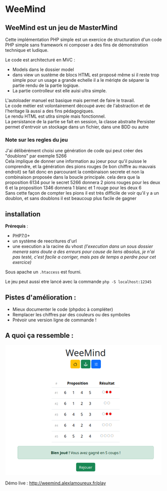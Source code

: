 # WeeMind

## WeeMind est un jeu de MasterMind 

Cette implémentation PHP simple est un exercice de structuration d'un code PHP simple sans framework ni composer a des fins de démonstration technique et ludique.

Le code est architecturé en MVC :  

* Models dans le dossier model
* dans view un sustème de blocs HTML est proposé même si il reste trop simple pour un usage a grande echelle il a le mériqte de séparer la partie rendu de la partie logique.
* La partie controlleur est elle auisi ultra simple.

L'autoloader manuel est basique mais permet de faire le travail.  
Le code métier est volontairement découpé avec de l'abstraction et de l'heritage là aussi a des fins pédagogiques.  
Le rendu HTML est utlra simple mais fonctionnel.  
La persistance de la partie se fait en session, la classe abstraite Persister permet d'entrvoir un stockage dans un fichier, dans une BDD ou autre

### Note sur les regles du jeu

J'ai délibérément choisi une génération de code qui peut créer des "doublons" par exemple 5266  
Cela implique de donner une information au joeur pour qu'il puisse le comprendre, et la génération des pions rouges 
(le bon chiffre au mauvais endroit) se fait donc en parcourant la combinaison secrete et non la combinaison proposée
dans la boucle principale. cela dera que la proposition 6134 pour le secret 5266 donnera 2 pions rouges pour les deux 6
et la proposition 1346 donnera 1 blanc et 1 rouge pour les deux 6  
Sans cette façon de compter les pions il est très difficile de voir qu'il y a un doublon, et sans doublons il est beaucoup plus facile de gagner

## installation

**Prérequis** : 

- PHP7.0+ 
- un système de reecritures d'url
- une execution a la racine du vhost *(l'execution dans un sous dossier menera sans doute a des erreurs pour cause de liens absolus, je n'ai pas testé, c'est facile a corriger, mais pas de temps a perdre pour cet exercice)*

Sous apache un `.htaccess` est fourni.

Le jeu peut aussi etre lancé avec la commande `php -S localhost:12345`

## Pistes d'amélioration : 

* Mieux documenter le code (phpdoc à compléter)
* Remplacer les chiffres par des couleurs ou des symboles
* Prévoir une version ligne de commande !

## A quoi ça ressemble :

![Une partie de mastermind finement jouée](./screenshot.png)

Démo live : http://weemind.alexlamoureux.fr/play